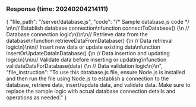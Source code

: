 ### Response (time: 20240204214111)

{
  "file_path": "/server/database.js",
  "code": "/* Sample database.js code */ \n\n// Establish database connection\nfunction connectToDatabase() {\n   // Database connection logic\n}\n\n// Retrieve data from the database\nfunction retrieveDataFromDatabase() {\n   // Data retrieval logic\n}\n\n// Insert new data or update existing data\nfunction insertOrUpdateDataInDatabase() {\n   // Data insertion and updating logic\n}\n\n// Validate data before inserting or updating\nfunction validateDataForDatabase(data) {\n   // Data validation logic\n}\n",
  "file_instruction": "To use this database.js file, ensure Node.js is installed and then run the file using Node.js to establish a connection to the database, retrieve data, insert/update data, and validate data. Make sure to replace the sample logic with actual database connection details and operations as needed."
}